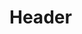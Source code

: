 <!-- TITLE: User Experience Culture -->
<!-- SUBTITLE: Putting the user at the heart of the business -->

# Header